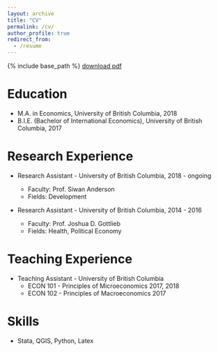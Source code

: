 ```yaml
---
layout: archive
title: "CV"
permalink: /cv/
author_profile: true
redirect_from:
  - /resume
---
```


{% include base_path %}
[download pdf](/files/Uyseok_Lee_CV.pdf)

Education
======
* M.A. in Economics, University of British Columbia, 2018
* B.I.E. (Bachelor of International Economics), University of British Columbia, 2017

Research Experience
======
* Research Assistant - University of British Columbia, 2018 - ongoing
  * Faculty: Prof. Siwan Anderson
  * Fields: Development

* Research Assistant - University of British Columbia, 2014 - 2016 
  * Faculty: Prof. Joshua D. Gottlieb
  * Fields: Health, Political Economy
  
Teaching Experience
======
 * Teaching Assistant - University of British Columbia
   * ECON 101 - Principles of Microeconomics 2017, 2018
   * ECON 102 - Principles of Macroeconomics 2017
  
Skills
======
* Stata, QGIS, Python, Latex
